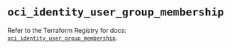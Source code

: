 # `oci_identity_user_group_membership`

Refer to the Terraform Registry for docs: [`oci_identity_user_group_membership`](https://registry.terraform.io/providers/oracle/oci/6.18.0/docs/resources/identity_user_group_membership).
